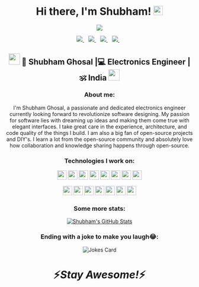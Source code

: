 <div align="center">
   <h1>Hi there, I'm Shubham! <img src="https://media.giphy.com/media/hvRJCLFzcasrR4ia7z/giphy.gif" width="25px"> </h1>
</div>

<div align="center">

![](https://komarev.com/ghpvc/?username=your-github-shubhamghosal&color=blue)
   
</div>

<p align='center'>
  <a href="https://www.linkedin.com/in/shubham-ghosal/">
    <img src="https://img.shields.io/badge/linkedin-%230077B5.svg?&style=for-the-badge&logo=linkedin&logoColor=white" />
  </a>&nbsp;&nbsp;
  <a href="https://www.instagram.com/electronically_energized/">
    <img src="https://img.shields.io/badge/instagram-%23E4405F.svg?&style=for-the-badge&logo=instagram&logoColor=white" />        
  </a>&nbsp;&nbsp;
     <a href="https://twitter.com/ShubhamGhoshal">
    <img src="https://img.shields.io/badge/Twitter-1DA1F2?style=for-the-badge&logo=twitter&logoColor=white" />        
  </a>&nbsp;&nbsp;
        <a href="https://www.hackerrank.com/shubhamghosal">
    <img src="https://img.shields.io/badge/-Hackerrank-2EC866?style=for-the-badge&logo=HackerRank&logoColor=white" />        
  </a>&nbsp;&nbsp;
</p>

<div align="center">
<h2><img src="https://media.giphy.com/media/WUlplcMpOCEmTGBtBW/giphy.gif" width="30"> 👤 Shubham Ghosal |💻 Electronics Engineer |🕉 India <img src="https://media.giphy.com/media/WUlplcMpOCEmTGBtBW/giphy.gif" width="30"></h2>
</div>

<div align="center">
   <h3 align="center">About me:</h3>
I'm Shubham Ghosal, a passionate and dedicated electronics engineer currently looking forward to revolutionize software designing. My passion for software lies with dreaming up ideas and making them come true with elegant interfaces. I take great care in the experience, architecture, and code quality of the things I build. I am also a big fan of open-source projects and DIY's. I learn a lot from the open-source community and absolutely love how collaboration and knowledge sharing happens through open-source.
</div>

<div align="center">
   <h3>Technologies I work on:</h3>
   
<code><img height="25" src="https://img.shields.io/badge/C-00599C?style=for-the-badge&logo=c&logoColor=white"></code>
<code><img height="25" src="https://img.shields.io/badge/Java-ED8B00?style=for-the-badge&logo=java&logoColor=white"></code>
<code><img height="25" src="https://img.shields.io/badge/Python-3776AB?style=for-the-badge&logo=python&logoColor=white"></code>
<code><img height="25" src="https://img.shields.io/badge/OpenCV-27338e?style=for-the-badge&logo=OpenCV&logoColor=white"></code>
<code><img height="25" src="https://img.shields.io/badge/HTML5-E34F26?style=for-the-badge&logo=html5&logoColor=white"></code>
<code><img height="25" src="https://img.shields.io/badge/CSS3-1572B6?style=for-the-badge&logo=css3&logoColor=white"></code>
<code><img height="25" src="https://img.shields.io/badge/JavaScript-323330?style=for-the-badge&logo=javascript&logoColor=F7DF1E"></code>
<code><img height="25" src="https://img.shields.io/badge/jQuery-0769AD?style=for-the-badge&logo=jquery&logoColor=white"></code>
   </div>
<div align="center">
<code><img height="25" src="https://img.shields.io/badge/Bootstrap-563D7C?style=for-the-badge&logo=bootstrap&logoColor=white"></code>
<code><img height="25" src="https://img.shields.io/badge/React-20232A?style=for-the-badge&logo=react&logoColor=61DAFB"></code>
<code><img height="25" src="https://img.shields.io/badge/Redux-593D88?style=for-the-badge&logo=redux&logoColor=white"></code>
<code><img height="25" src="https://img.shields.io/badge/Node.js-43853D?style=for-the-badge&logo=node-dot-js&logoColor=white"></code>
<code><img height="25" src="https://img.shields.io/badge/Linux-FCC624?style=for-the-badge&logo=linux&logoColor=black"></code>
<code><img height="25" src="https://img.shields.io/badge/Arduino_IDE-00979D?style=for-the-badge&logo=arduino&logoColor=white"></code>
<code><img height="25" src="https://img.shields.io/badge/Spring-6DB33F?style=for-the-badge&logo=spring&logoColor=white"></code>
   
</div>
<div align="center">
   <h3>Some more stats:</h3>

[![Shubham's GitHub Stats](https://github-readme-stats.vercel.app/api?username=shubhamghosal&hide=issues,contribs&count_private=true&show_icons=true&theme=tokyonight&include_all_commits=true&count_private=true)](https://github.com/anuraghazra/github-readme-stats)
   
</div>

<div align="center">
 <h3>Ending with a joke to make you laugh😂:</h3>
   
![Jokes Card](https://readme-jokes.vercel.app/api)
   
</div>

<h1 align='center'>⚡️<i>Stay Awesome!</i>⚡️</h1>
